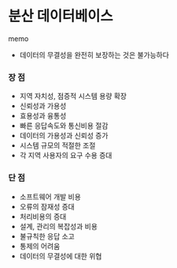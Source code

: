 # 분산 데이터베이스

memo

- 데이터의 무결성을 완전히 보장하는 것은 불가능하다

### 장 점
- 지역 자치성, 점증적 시스템 용량 확장
- 신뢰성과 가용성
- 효용성과 융통성
- 빠른 응답속도와 통신비용 절감
- 데이터의 가용성과 신뢰성 증가
- 시스템 규모의 적절한 조절
- 각 지역 사용자의 요구 수용 증대

### 단 점
- 소프트웨어 개발 비용
- 오류의 잠재성 증대
- 처리비용의 증대
- 설계, 관리의 복잡성과 비용
- 불규칙한 응답 소고
- 통제의 어려움
- 데이터의 무결성에 대한 위협
